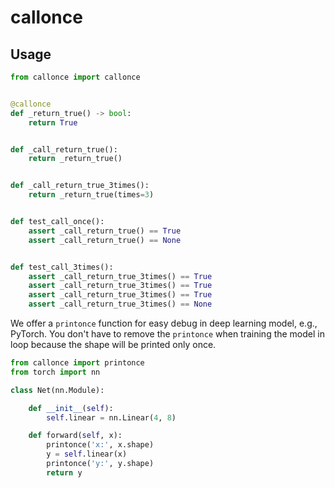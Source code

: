 # callonce

## Usage

```python
from callonce import callonce


@callonce
def _return_true() -> bool:
    return True


def _call_return_true():
    return _return_true()


def _call_return_true_3times():
    return _return_true(times=3)


def test_call_once():
    assert _call_return_true() == True
    assert _call_return_true() == None


def test_call_3times():
    assert _call_return_true_3times() == True
    assert _call_return_true_3times() == True
    assert _call_return_true_3times() == True
    assert _call_return_true_3times() == None
```

We offer a `printonce` function for easy debug in deep learning model, e.g., PyTorch. You don't have to remove the `printonce` when training the model in loop because the shape will be printed only once.

```python
from callonce import printonce
from torch import nn

class Net(nn.Module):

    def __init__(self):
        self.linear = nn.Linear(4, 8)

    def forward(self, x):
        printonce('x:', x.shape)
        y = self.linear(x)
        printonce('y:', y.shape)
        return y
```
